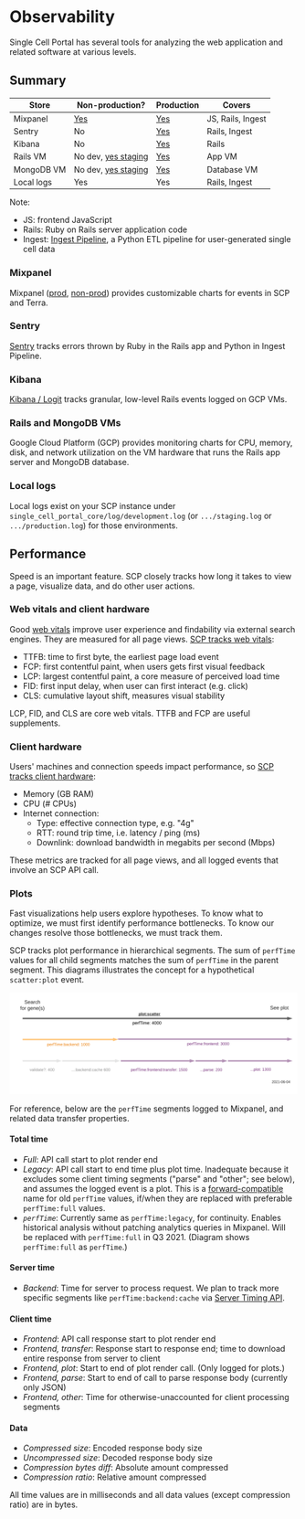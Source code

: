 # Observability

Single Cell Portal has several tools for analyzing the web application and related software at various levels.

## Summary

| Store      | Non-production? | Production  | Covers |
| -----------|-----------------| ----------- | ------ |
| Mixpanel   | [Yes](https://mixpanel.com/project/2085496/view/19055/app/dashboards) | [Yes](https://mixpanel.com/project/2120588/view/19059/app/dashboards) | JS, Rails, Ingest
| Sentry     | No | [Yes](https://sentry.io/organizations/broad-institute/issues/?project=1424198) | Rails, Ingest
| Kibana     | No |   [Yes](https://dashboard.logit.io/a/a2d8b721-3ba5-4622-8843-ca48d7bf6e48) | Rails
| Rails VM   | No dev, [yes staging](https://console.cloud.google.com/compute/instancesMonitoringDetail/zones/us-central1-a/instances/singlecell-01?project=broad-singlecellportal-staging&tab=monitoring) | [Yes](https://console.cloud.google.com/compute/instancesMonitoringDetail/zones/us-central1-a/instances/singlecell-01?project=broad-singlecellportal&tab=monitoring) | App VM
| MongoDB VM | No dev, [yes staging](https://console.cloud.google.com/compute/instancesMonitoringDetail/zones/us-central1-a/instances/singlecell-mongo-02?project=broad-singlecellportal-staging&tab=monitoring) | [Yes](https://console.cloud.google.com/compute/instancesMonitoringDetail/zones/us-central1-a/instances/singlecell-mongo-01?project=broad-singlecellportal&tab=monitoring) | Database VM
| Local logs | Yes | Yes | Rails, Ingest

Note:
* JS: frontend JavaScript
* Rails: Ruby on Rails server application code
* Ingest: [Ingest Pipeline](https://github.com/broadinstitute/scp-ingest-pipeline), a Python ETL pipeline for user-generated single cell data

### Mixpanel

Mixpanel ([prod](https://mixpanel.com/project/2120588/view/19059/app/dashboards), [non-prod](https://mixpanel.com/project/2085496/view/19055/app/dashboards)) provides customizable charts for events in SCP and Terra.

### Sentry
[Sentry](https://sentry.io/organizations/broad-institute/issues/?project=1424198) tracks errors thrown by Ruby in the Rails app and Python in Ingest Pipeline.

### Kibana
[Kibana / Logit](https://dashboard.logit.io/a/a2d8b721-3ba5-4622-8843-ca48d7bf6e48) tracks granular, low-level Rails events logged on GCP VMs.

### Rails and MongoDB VMs
Google Cloud Platform (GCP) provides monitoring charts for CPU, memory, disk, and network utilization on the VM hardware that runs the Rails app server and MongoDB database.

### Local logs
Local logs exist on your SCP instance under `single_cell_portal_core/log/development.log` (or `.../staging.log` or `.../production.log`) for those environments.

## Performance
Speed is an important feature.  SCP closely tracks how long it takes to view a page, visualize data, and do other user actions.

### Web vitals and client hardware
Good [web vitals](https://web.dev/vitals/) improve user experience and findability via external search engines. They are measured for all page views.  [SCP tracks web vitals](https://mixpanel.com/s/1NHuvg):

* TTFB: time to first byte, the earliest page load event
* FCP: first contentful paint, when users gets first visual feedback
* LCP: largest contentful paint, a core measure of perceived load time
* FID: first input delay, when user can first interact (e.g. click)
* CLS: cumulative layout shift, measures visual stability

LCP, FID, and CLS are core web vitals. TTFB and FCP are useful supplements.

### Client hardware
Users' machines and connection speeds impact performance, so [SCP tracks client hardware](https://mixpanel.com/project/2120588/view/19059/app/dashboards#id=1037816):

* Memory (GB RAM)
* CPU (# CPUs)
* Internet connection:
  * Type: effective connection type, e.g. "4g"
  * RTT: round trip time, i.e. latency / ping (ms)
  * Downlink: download bandwidth in megabits per second (Mbps)

These metrics are tracked for all page views, and all logged events that involve an SCP API call.

### Plots
Fast visualizations help users explore hypotheses.  To know what to optimize, we must first identify performance bottlenecks.  To know our changes resolve those bottlenecks, we must track them.

SCP tracks plot performance in hierarchical segments.  The sum of `perfTime` values for all child segments matches the sum of `perfTime` in the parent segment.  This diagrams illustrates the concept for a hypothetical `scatter:plot` event.

![Getting Started](./img/Client-side_performance_monitoring_for_Single_Cell_Portal.png)

For reference, below are the `perfTime` segments logged to Mixpanel, and related data transfer properties.

#### Total time
* _Full_: API call start to plot render end
* _Legacy_: API call start to end time plus plot time.  Inadequate because it excludes some client timing segments ("parse" and "other"; see below), and assumes the logged event is a plot.  This is a [forward-compatible](https://en.wikipedia.org/wiki/Forward_compatibility) name for old `perfTime` values, if/when they are replaced with preferable `perfTime:full` values.
* _`perfTime`_: Currently same as `perfTime:legacy`, for continuity.  Enables historical analysis without patching analytics queries in Mixpanel.  Will be replaced with `perfTime:full` in Q3 2021.  (Diagram shows `perfTime:full` as `perfTime`.)

#### Server time
* _Backend_: Time for server to process request.  We plan to track more specific segments like `perfTime:backend:cache` via [Server Timing API](https://medium.com/bbc-design-engineering/server-timing-in-the-wild-bfb34816322e).

#### Client time
* _Frontend_: API call response start to plot render end
* _Frontend, transfer_: Response start to response end; time to download entire response from server to client
* _Frontend, plot_: Start to end of plot render call.  (Only logged for plots.)
* _Frontend, parse_: Start to end of call to parse response body (currently only JSON)
* _Frontend, other_: Time for otherwise-unaccounted for client processing segments

#### Data
* _Compressed size_: Encoded response body size
* _Uncompressed size_: Decoded response body size
* _Compression bytes diff_: Absolute amount compressed
* _Compression ratio_: Relative amount compressed

All time values are in milliseconds and all data values (except compression ratio) are in bytes.
